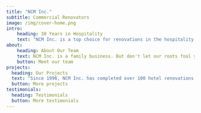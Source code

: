 ```yaml
---
title: "NCM Inc."
subtitle: Commercial Renovators
image: /img/cover-home.png
intro:
    heading: 30 Years in Hospitality
    text: "NCM Inc. is a top choice for renovations in the hospitality industry. Why? 30 years of experience speaks for itself. From pools to patios and barrooms to bathrooms, we've done it all."
about:
    heading: About Our Team
    text: NCM Inc. is a family business. But don't let our roots fool you, we have over 100 commercial projects under our belt, licensing in 6 states, and team members with 30+ years of hopitality experience. Don't be surprised if you feel like part of the family!
    button: Meet our team
projects:
  heading: Our Projects
  text: "Since 1996, NCM Inc. has completed over 100 hotel renovations across the country. We have state licensing in Florida, California, Washington, South Carolina, Oregon, Arizona, and Colorado. Though we are always expanding, our fair treatment of clients keeps them coming back year after year."
  button: More projects
testimonials:
  heading: Testimonials
  button: More testimonials
---
```

